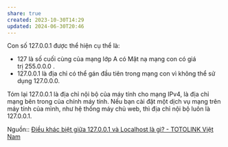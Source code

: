 ```yaml
---
share: true
created: 2023-10-30T14:29
updated: 2024-06-30T20:46
---
```

Con số 127.0.0.1 được thể hiện cụ thể là: 
- 127 là số cuối cùng của mạng lớp A có Mặt nạ mạng con có giá trị 255.0.0.0 .
- 127.0.0.1 là địa chỉ có thể gán đầu tiên trong mạng con vì không thể sử dụng 127.0.0.0.

Tóm lại 127.0.0.1 là địa chỉ nội bộ của máy tính cho mạng IPv4, là địa chỉ mạng bên trong của chính máy tính. Nếu bạn cài đặt một dịch vụ mạng trên máy tính của mình, như hệ thống máy chủ web, thì địa chỉ nội bộ luôn là 127.0.0.1.

Nguồn:: [Điều khác biệt giữa 127.0.0.1 và Localhost là gì? - TOTOLINK Việt Nam](https://www.totolink.vn/article/170-dieu-khac-biet-giua-127-0-0-1-va-localhost-la-gi.html)
